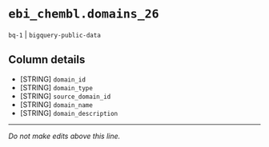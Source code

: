 # `ebi_chembl.domains_26`
`bq-1` | `bigquery-public-data`

## Column details
* [STRING]    `domain_id`
* [STRING]    `domain_type`
* [STRING]    `source_domain_id`
* [STRING]    `domain_name`
* [STRING]    `domain_description`

-------------------------------------------------------------------------------
*Do not make edits above this line.*
